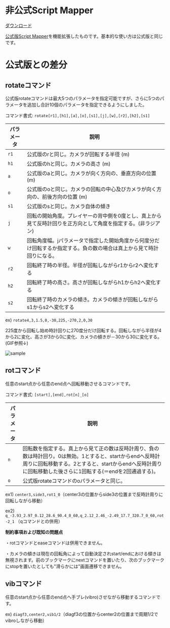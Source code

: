# 非公式Script Mapper

[ダウンロード](https://github.com/rei05/Scriptmapper/releases/latest)

[公式版Script Mapper](https://github.com/hibit-at/Scriptmapper)を機能拡張したものです。基本的な使い方は公式版と同じです。

# 公式版との差分

## rotateコマンド

公式版rotateコマンドは最大5つのパラメータを指定可能ですが、さらに5つのパラメータを追加し合計10個のパラメータを指定できるようにしました。

コマンド書式: `rotate[r1],[h1],[a],[o],[s1],[j],[w],[r2],[h2],[s1]`

|パラメータ|説明|
|---|---|
|`r1`|公式版のrと同じ。カメラが回転する半径 (m)|
|`h1`|公式版のhと同じ。カメラの高さ (m)|
|`a`|公式版のaと同じ。カメラが向く方向の、垂直方向の位置 (m)|
|`o`|公式版のoと同じ。カメラの回転の中心及びカメラが向く方向の、前後方向の位置 (m)|
|`s1`|公式版のsと同じ。カメラ自体の傾き|
|`j`|回転の開始角度。プレイヤーの背中側を0度とし、真上から見て反時計回りを正方向として角度を指定する。(非ラジアン)|
|`w`|回転角度幅。jパラメータで指定した開始角度から何度分だけ回転するか指定する。負の数の場合は真上から見て時計回りになる。|
|`r2`|回転終了時の半径。半径が回転しながらr1からr2へ変化する|
|`h2`|回転終了時の高さ。高さが回転しながらh1からh2へ変化する|
|`s2`|回転終了時のカメラの傾き。カメラの傾きが回転しながらs1からs2へ変化する|

ex) `rotate4,3,1.5,0,-30,225,-270,2,0,30`

225度から回転し始め時計回りに270度分だけ回転する。回転しながら半径が4から2に変化、高さが3から0に変化、カメラの傾きが－30から30に変化する。(GIF参照↓)

![sample](https://raw.github.com/wiki/rei05/Scriptmapper/images/rotate_sample.gif)

## rotコマンド

任意のstart点から任意のend点へ回転移動させるコマンドです。

コマンド書式: `[start],[end],rot[n]_[o]`

|パラメータ|説明|
|---|---|
|`n`|回転数を指定する。真上から見て正の数は反時計周り、負の数は時計回り。0は無効。1とすると、startからendへ反時計周りに回転移動する。2とすると、startからendへ反時計周りに回転移動した後さらに1回転する(＝endを2回通過する)。|
|`o`|公式版rotateコマンドのoパラメータと同じ。|

ex1) `center3,side3,rot1_0`（center3の位置からside3の位置まで反時計周りに回転しながら移動）

ex2) `q_-3.93_2.97_0.12_28.6_90.4_0_60,q_2.12_2.46_-2.49_17.7_320.7_0_60,rot-2_1` （qコマンドとの併用）


**制約事項および既知の問題点**

・rotコマンドとeaseコマンドは併用できません。

・カメラの傾きは現在の回転角によって自動決定されstart/endにおける傾きは無視されます。前のブックマークにnextコマンドを置いたり、次のブックマークにstopを置いたとしても"滑らかには"画面遷移できません。

## vibコマンド

任意のstart点から任意のend点へ手ブレ(vibro)させながら移動するコマンドです。<br>

ex) `diagf3,center2,vib1/2`（diagf3の位置からcenter2の位置まで周期1/2でvibroしながら移動）